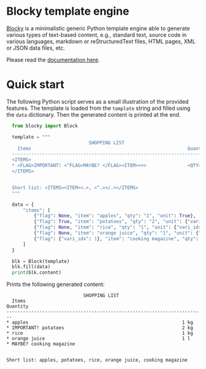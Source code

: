 # Blocky template engine

[Blocky](https://github.com/lubomilko/blocky) is a minimalistic generic Python template engine
able to generate various types of text-based content, e.g., standard text, source code in various
languages, markdown or reStructuredText files, HTML pages, XML or JSON data files, etc.

Please read the [documentation here](https://lubomilko.github.io/blocky).


# Quick start

The following Python script serves as a small illustration of the provided features. The template
is loaded from the `template` string and filled using the `data` dictionary. Then the generated
content is printed at the end.

``` python
  from blocky import Block

  template = """
                              SHOPPING LIST
    Items                                                         Quantity
  ------------------------------------------------------------------------
  <ITEMS>
  * <FLAG>IMPORTANT! <^FLAG>MAYBE? </FLAG><ITEM><+>               <QTY><UNIT> kg<^UNIT> l</UNIT>
  </ITEMS>


  Short list: <ITEMS><ITEM><.>, <^.></.></ITEMS>
  """

  data = {
      "items": [
          {"flag": None, "item": "apples", "qty": "1", "unit": True},
          {"flag": True, "item": "potatoes", "qty": "2", "unit": {"vari_idx": 0}},
          {"flag": None, "item": "rice", "qty": "1", "unit": {"vari_idx": 0}},
          {"flag": None, "item": "orange juice", "qty": "1", "unit": {"vari_idx": 1}},
          {"flag": {"vari_idx": 1}, "item": "cooking magazine", "qty": None, "unit": None},
      ]
  }

  blk = Block(template)
  blk.fill(data)
  print(blk.content)
```

Prints the following generated content:

``` text
                            SHOPPING LIST
  Items                                                         Quantity
------------------------------------------------------------------------
* apples                                                        1 kg
* IMPORTANT! potatoes                                           2 kg
* rice                                                          1 kg
* orange juice                                                  1 l
* MAYBE? cooking magazine


Short list: apples, potatoes, rice, orange juice, cooking magazine
```
